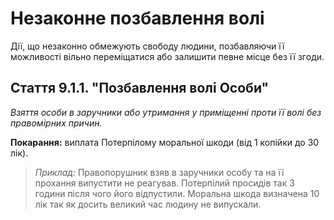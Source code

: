 # Незаконне позбавлення волі

Дії, що незаконно обмежують свободу людини, позбавляючи її можливості вільно переміщатися або залишити певне місце без її згоди.

## Стаття 9.1.1. "Позбавлення волі Особи"
*Взяття особи в заручники або утримання у приміщенні проти її волі без правомірних причин.*

**Покарання:** виплата Потерпілому моральної шкоди (від 1 копійки до 30 лік).

>_Приклад:_ Правопорушник взяв в заручники особу та на її прохання випустити не реагував. Потерпілий просидів так 3 години після чого його відпустили. Моральна шкода визначена 10 лік так як досить великий час людину не випускали. 